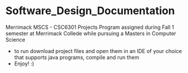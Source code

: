 # Software_Design_Documentation
Merrimack MSCS - CSC6301 Projects
Program assigned during Fall 1 semester at Merrimack Collede while pursuing a Masters in Computer Science

- to run download project files and open them in an IDE of your choice that supports java programs, compile and run them
- Enjoy! :)
